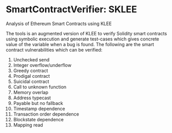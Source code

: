 # SmartContractVerifier: SKLEE
Analysis of Ethereum Smart Contracts using KLEE

The tools is an augmented version of KLEE to verify Solidity smart contracts using symbolic execution and generate test-cases which gives concrete value of the variable when a bug is found.
The following are the smart contract vulnerabilities which can be verified:

1. Unchecked send
2. Integer overflow/underflow
3. Greedy contract
4. Prodigal contract
5. Suicidal contract
6. Call to unknown function
7. Memory overlap
8. Address typecast
9. Payable but no fallback
10. Timestamp dependence
11. Transaction order dependence
12. Blockstate dependence
13. Mapping read

